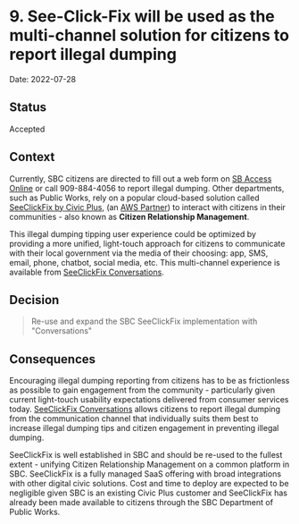 # 9. See-Click-Fix will be used as the multi-channel solution for citizens to report illegal dumping 

Date: 2022-07-28

## Status

Accepted

## Context

Currently, SBC citizens are directed to fill out a web form on [SB Access Online](https://lus.sbcounty.gov/code-enforcement-home/) or call 909-884-4056 to report illegal dumping. Other departments, such as Public Works, rely on a popular cloud-based solution called [SeeClickFix by Civic Plus](https://seeclickfix.com/), (an [AWS Partner](https://partners.amazonaws.com/partners/001E000001Li93nIAB/Civic%20Plus)) to interact with citizens in their communities - also known as **Citizen Relationship Management**.

This illegal dumping tipping user experience could be optimized by providing a more unified, light-touch approach for citizens to communicate with their local government via the media of their choosing: app, SMS, email, phone, chatbot, social media, etc. This multi-channel experience is available from [SeeClickFix Conversations](https://www.civicplus.com/seeclickfix/conversations). 

## Decision

>Re-use and expand the SBC SeeClickFix implementation with "Conversations" 

## Consequences

Encouraging illegal dumping reporting from citizens has to be as frictionless as possible to gain engagement from the community - particularly given current light-touch usability expectations delivered from consumer services today. [SeeClickFix Conversations](https://www.civicplus.com/seeclickfix/conversations) allows citizens to report illegal dumping from the communication channel that individually suits them best to increase illegal dumping tips and citizen engagement in preventing illegal dumping.

SeeClickFix is well established in SBC and should be re-used to the fullest extent - unifying Citizen Relationship Management on a common platform in SBC. SeeClickFix is a fully managed SaaS offering with broad integrations with other digital civic solutions. Cost and time to deploy are expected to be negligible given SBC is an existing Civic Plus customer and SeeClickFix has already been made available to citizens through the SBC Department of Public Works. 